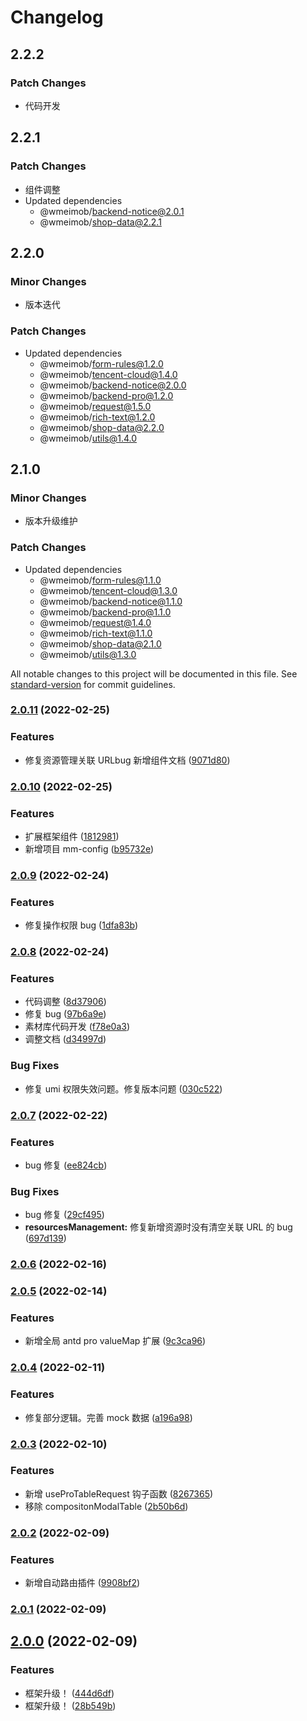 # Changelog

## 2.2.2

### Patch Changes

- 代码开发

## 2.2.1

### Patch Changes

- 组件调整
- Updated dependencies
  - @wmeimob/backend-notice@2.0.1
  - @wmeimob/shop-data@2.2.1

## 2.2.0

### Minor Changes

- 版本迭代

### Patch Changes

- Updated dependencies
  - @wmeimob/form-rules@1.2.0
  - @wmeimob/tencent-cloud@1.4.0
  - @wmeimob/backend-notice@2.0.0
  - @wmeimob/backend-pro@1.2.0
  - @wmeimob/request@1.5.0
  - @wmeimob/rich-text@1.2.0
  - @wmeimob/shop-data@2.2.0
  - @wmeimob/utils@1.4.0

## 2.1.0

### Minor Changes

- 版本升级维护

### Patch Changes

- Updated dependencies
  - @wmeimob/form-rules@1.1.0
  - @wmeimob/tencent-cloud@1.3.0
  - @wmeimob/backend-notice@1.1.0
  - @wmeimob/backend-pro@1.1.0
  - @wmeimob/request@1.4.0
  - @wmeimob/rich-text@1.1.0
  - @wmeimob/shop-data@2.1.0
  - @wmeimob/utils@1.3.0

All notable changes to this project will be documented in this file. See [standard-version](https://github.com/conventional-changelog/standard-version) for commit guidelines.

### [2.0.11](https://codeup.aliyun.com///compare/v2.0.10...v2.0.11) (2022-02-25)

### Features

- 修复资源管理关联 URLbug 新增组件文档 ([9071d80](https://codeup.aliyun.com///commit/9071d809d11dbaf9ae408b9c1defe46f04a71fef))

### [2.0.10](https://codeup.aliyun.com///compare/v2.0.9...v2.0.10) (2022-02-25)

### Features

- 扩展框架组件 ([1812981](https://codeup.aliyun.com///commit/18129814439ea9a8d6ef7dcc55e3f832a7df13e6))
- 新增项目 mm-config ([b95732e](https://codeup.aliyun.com///commit/b95732e5ec89f01977f00a9a39d074f075f63a09))

### [2.0.9](https://codeup.aliyun.com///compare/v2.0.8...v2.0.9) (2022-02-24)

### Features

- 修复操作权限 bug ([1dfa83b](https://codeup.aliyun.com///commit/1dfa83b631b76f7ab70bafbfddaa300e4953251c))

### [2.0.8](https://codeup.aliyun.com///compare/v2.0.7...v2.0.8) (2022-02-24)

### Features

- 代码调整 ([8d37906](https://codeup.aliyun.com///commit/8d37906863fd96064dca34d056fdd76da06a4242))
- 修复 bug ([97b6a9e](https://codeup.aliyun.com///commit/97b6a9e7588d23a35e903e6408e5c2f6e3e63d2d))
- 素材库代码开发 ([f78e0a3](https://codeup.aliyun.com///commit/f78e0a325a66d5c8d4576065b09c06939d832075))
- 调整文档 ([d34997d](https://codeup.aliyun.com///commit/d34997d3d2c2f287a54064dccfb4fc3a6c8498d6))

### Bug Fixes

- 修复 umi 权限失效问题。修复版本问题 ([030c522](https://codeup.aliyun.com///commit/030c52228b876ad3315286447d67bd529a26f1ba))

### [2.0.7](https://codeup.aliyun.com///compare/v2.0.6...v2.0.7) (2022-02-22)

### Features

- bug 修复 ([ee824cb](https://codeup.aliyun.com///commit/ee824cb7a0007decc1e60ad58fe984b897feeb3e))

### Bug Fixes

- bug 修复 ([29cf495](https://codeup.aliyun.com///commit/29cf495399092a2ea09de8a20d94f8e5be05aade))
- **resourcesManagement:** 修复新增资源时没有清空关联 URL 的 bug ([697d139](https://codeup.aliyun.com///commit/697d1398f5a7ebde151788d50d38db270e319ae1))

### [2.0.6](https://codeup.aliyun.com///compare/v2.0.5...v2.0.6) (2022-02-16)

### [2.0.5](https://codeup.aliyun.com///compare/v2.0.4...v2.0.5) (2022-02-14)

### Features

- 新增全局 antd pro valueMap 扩展 ([9c3ca96](https://codeup.aliyun.com///commit/9c3ca966c5753698c4c9a5d1c2b410ac72d233bc))

### [2.0.4](https://codeup.aliyun.com///compare/v2.0.3...v2.0.4) (2022-02-11)

### Features

- 修复部分逻辑。完善 mock 数据 ([a196a98](https://codeup.aliyun.com///commit/a196a98498b3468b5b6bd97b75db29b276bd6c31))

### [2.0.3](https://codeup.aliyun.com///compare/v2.0.2...v2.0.3) (2022-02-10)

### Features

- 新增 useProTableRequest 钩子函数 ([8267365](https://codeup.aliyun.com///commit/8267365f6f437773457b67da00bbd9067ba92945))
- 移除 compositonModalTable ([2b50b6d](https://codeup.aliyun.com///commit/2b50b6d0f8334b060923e2c75b1c164aa14b5913))

### [2.0.2](https://codeup.aliyun.com///compare/v2.0.1...v2.0.2) (2022-02-09)

### Features

- 新增自动路由插件 ([9908bf2](https://codeup.aliyun.com///commit/9908bf2fff8216d823aa729dd99952a097ca7c22))

### [2.0.1](https://codeup.aliyun.com///compare/v2.0.0...v2.0.1) (2022-02-09)

## [2.0.0](https://codeup.aliyun.com///compare/v1.0.1...v2.0.0) (2022-02-09)

### Features

- 框架升级！ ([444d6df](https://codeup.aliyun.com///commit/444d6df2fe8f71cc55163ccdb039d1f666f7a0a7))
- 框架升级！ ([28b549b](https://codeup.aliyun.com///commit/28b549bc230c27acbdb450d7b15b198523b16f7f))
